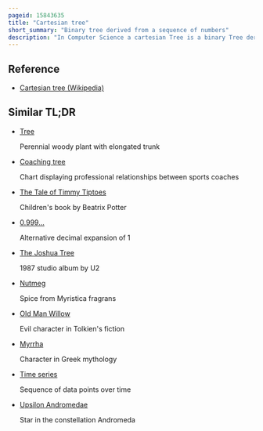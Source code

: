 ```yaml
---
pageid: 15843635
title: "Cartesian tree"
short_summary: "Binary tree derived from a sequence of numbers"
description: "In Computer Science a cartesian Tree is a binary Tree derived from a Sequence of distinct Numbers. To construct the Cartesian Tree, set its Root to be the minimum Number in the Sequence, and recursively construct its Left and right Subtrees from the Subsequences before and after this Number. It is uniquely defined as a min-heap whose symmetric Traversal returns the original Sequence."
---
```


## Reference

- [Cartesian tree (Wikipedia)](https://en.wikipedia.org/?curid=15843635)

## Similar TL;DR

- [Tree](/tldr/en/tree)

  Perennial woody plant with elongated trunk

- [Coaching tree](/tldr/en/coaching-tree)

  Chart displaying professional relationships between sports coaches

- [The Tale of Timmy Tiptoes](/tldr/en/the-tale-of-timmy-tiptoes)

  Children's book by Beatrix Potter

- [0.999...](/tldr/en/0999)

  Alternative decimal expansion of 1

- [The Joshua Tree](/tldr/en/the-joshua-tree)

  1987 studio album by U2

- [Nutmeg](/tldr/en/nutmeg)

  Spice from Myristica fragrans

- [Old Man Willow](/tldr/en/old-man-willow)

  Evil character in Tolkien's fiction

- [Myrrha](/tldr/en/myrrha)

  Character in Greek mythology

- [Time series](/tldr/en/time-series)

  Sequence of data points over time

- [Upsilon Andromedae](/tldr/en/upsilon-andromedae)

  Star in the constellation Andromeda
